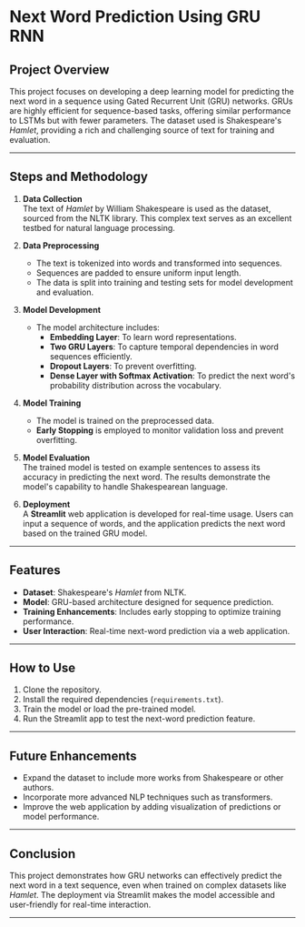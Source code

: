 # Next Word Prediction Using GRU RNN

## Project Overview
This project focuses on developing a deep learning model for predicting the next word in a sequence using Gated Recurrent Unit (GRU) networks. GRUs are highly efficient for sequence-based tasks, offering similar performance to LSTMs but with fewer parameters. The dataset used is Shakespeare's *Hamlet*, providing a rich and challenging source of text for training and evaluation.

---

## Steps and Methodology

1. **Data Collection**  
   The text of *Hamlet* by William Shakespeare is used as the dataset, sourced from the NLTK library. This complex text serves as an excellent testbed for natural language processing.

2. **Data Preprocessing**  
   - The text is tokenized into words and transformed into sequences.
   - Sequences are padded to ensure uniform input length.
   - The data is split into training and testing sets for model development and evaluation.

3. **Model Development**  
   - The model architecture includes:
     - **Embedding Layer**: To learn word representations.
     - **Two GRU Layers**: To capture temporal dependencies in word sequences efficiently.
     - **Dropout Layers**: To prevent overfitting.
     - **Dense Layer with Softmax Activation**: To predict the next word's probability distribution across the vocabulary.

4. **Model Training**  
   - The model is trained on the preprocessed data.
   - **Early Stopping** is employed to monitor validation loss and prevent overfitting.

5. **Model Evaluation**  
   The trained model is tested on example sentences to assess its accuracy in predicting the next word. The results demonstrate the model's capability to handle Shakespearean language.

6. **Deployment**  
   A **Streamlit** web application is developed for real-time usage. Users can input a sequence of words, and the application predicts the next word based on the trained GRU model.

---

## Features
- **Dataset**: Shakespeare's *Hamlet* from NLTK.
- **Model**: GRU-based architecture designed for sequence prediction.
- **Training Enhancements**: Includes early stopping to optimize training performance.
- **User Interaction**: Real-time next-word prediction via a web application.

---

## How to Use
1. Clone the repository.
2. Install the required dependencies (`requirements.txt`).
3. Train the model or load the pre-trained model.
4. Run the Streamlit app to test the next-word prediction feature.

---

## Future Enhancements
- Expand the dataset to include more works from Shakespeare or other authors.
- Incorporate more advanced NLP techniques such as transformers.
- Improve the web application by adding visualization of predictions or model performance.

---

## Conclusion
This project demonstrates how GRU networks can effectively predict the next word in a text sequence, even when trained on complex datasets like *Hamlet*. The deployment via Streamlit makes the model accessible and user-friendly for real-time interaction.

---